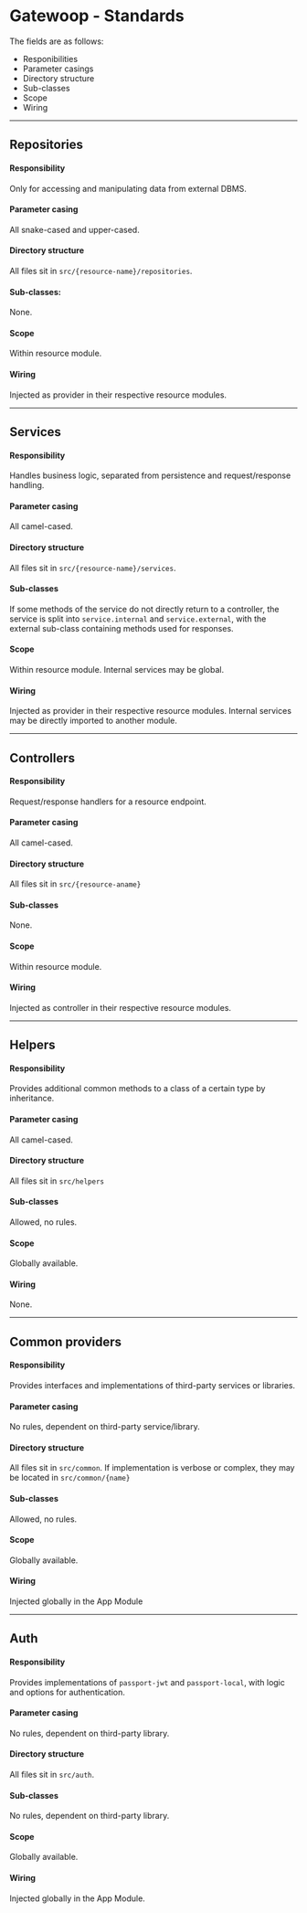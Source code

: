 # Gatewoop - Standards

The fields are as follows:
- Responibilities
- Parameter casings
- Directory structure
- Sub-classes
- Scope
- Wiring
---
## Repositories
#### Responsibility
Only for accessing and manipulating data from external DBMS.

#### Parameter casing
All snake-cased and upper-cased.

#### Directory structure
All files sit in `src/{resource-name}/repositories`.

#### Sub-classes:
None.

#### Scope
Within resource module.

#### Wiring
Injected as provider in their respective resource modules.

---
## Services
#### Responsibility
Handles business logic, separated from persistence and request/response handling.

#### Parameter casing
All camel-cased.

#### Directory structure
All files sit in `src/{resource-name}/services`.

#### Sub-classes
If some methods of the service do not directly return to a controller, the service is split into `service.internal` and `service.external`, with the external sub-class containing methods used for responses.

#### Scope
Within resource module. Internal services may be global.

#### Wiring
Injected as provider in their respective resource modules. Internal services may be directly imported to another module.

---
## Controllers
#### Responsibility
Request/response handlers for a resource endpoint.

#### Parameter casing
All camel-cased.

#### Directory structure
All files sit in `src/{resource-aname}`

#### Sub-classes
None.

#### Scope
Within resource module.

#### Wiring
Injected as controller in their respective resource modules.

---
## Helpers 
#### Responsibility
Provides additional common methods to a class of a certain type by inheritance.

#### Parameter casing
All camel-cased.

#### Directory structure
All files sit in `src/helpers`

#### Sub-classes
Allowed, no rules.

#### Scope
Globally available.

#### Wiring
None. 

---
## Common providers
#### Responsibility
Provides interfaces and implementations of third-party services or libraries.

#### Parameter casing
No rules, dependent on third-party service/library.

#### Directory structure
All files sit in `src/common`. If implementation is verbose or complex, they may be located in `src/common/{name}`

#### Sub-classes
Allowed, no rules.

#### Scope
Globally available.

#### Wiring
Injected globally in the App Module

---
## Auth
#### Responsibility
Provides implementations of `passport-jwt` and `passport-local`, with logic and options for authentication.

#### Parameter casing
No rules, dependent on third-party library.

#### Directory structure
All files sit in `src/auth`.

#### Sub-classes
No rules, dependent on third-party library.

#### Scope
Globally available.

#### Wiring
Injected globally in the App Module.